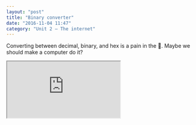 ```yaml
---
layout: "post"
title: "Binary converter"
date: "2016-11-04 11:47"
category: "Unit 2 – The internet"
---
```


Converting between decimal, binary, and hex is a pain in the 🍑. Maybe we should make a computer do it?

<iframe src="http://alpha.editor.p5js.org/embed/Bkip2COeg"></iframe>
